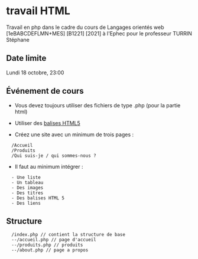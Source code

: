 # travail HTML
Travail en php dans le cadre du cours de Langages orientés web [1eBABCDEFLMN+MES] [B1221] [2021] à l'Ephec pour le professeur TURRIN Stéphane

## Date limite
Lundi 18 octobre, 23:00

## Événement de cours

- Vous devez toujours utiliser des fichiers de type .php (pour la partie html)

- Utiliser des [balises HTML5](https://www.htmlgoodies.com/html5/new-tags-in-html5/)

- Créez une site avec un minimum de trois pages :

```
  /Accueil
  /Produits
  /Qui suis-je / qui sommes-nous ?
```
- Il faut au minimum intégrer :

```
  - Une liste
  - Un tableau
  - Des images
  - Des titres
  - Des balises HTML 5
  - Des liens
```

## Structure

```
  /index.php // contient la structure de base
  --/accueil.php // page d'accueil
  --/produits.php // produits
  --/about.php // page a propos
```
